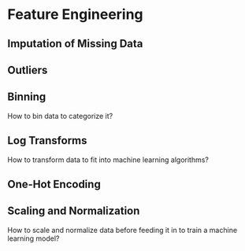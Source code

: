 # Feature Engineering

## Imputation of Missing Data

## Outliers

## Binning

How to bin data to categorize it?

## Log Transforms

How to transform data to fit into machine learning algorithms?

## One-Hot Encoding

## Scaling and Normalization

How to scale and normalize data before feeding it in to train a machine learning model?
